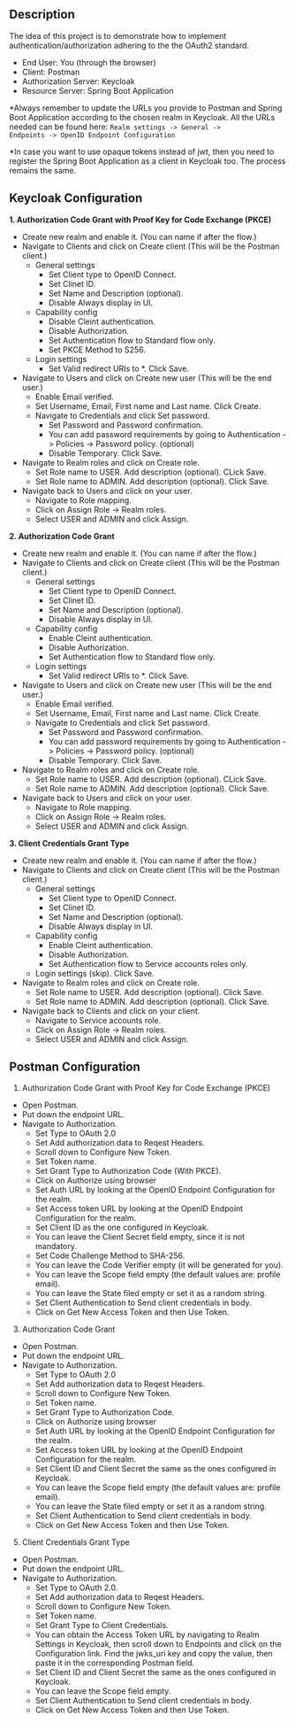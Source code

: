 Description
 - 
The idea of this project is to demonstrate how to implement authentication/authorization adhering to the the OAuth2 standard.
* End User: You (through the browser)
* Client: Postman
* Authorization Server: Keycloak
* Resource Server: Spring Boot Application

*Always remember to update the URLs you provide to Postman and Spring Boot Application according to the chosen realm in Keycloak. All the URLs needed can be found here: <code>Realm settings -> General -> Endpoints -> OpenID Endpoint Configuration</code>

*In case you want to use opaque tokens instead of jwt, then you need to register the Spring Boot Application as a client in Keycloak too. The process remains the same.

Keycloak Configuration
 - 

<b>1. Authorization Code Grant with Proof Key for Code Exchange (PKCE)</b>

- Create new realm and enable it. (You can name if after the flow.)
- Navigate to Clients and click on Create client (This will be the Postman client.)
	- General settings
		- Set Client type to OpenID Connect.
  		- Set Clinet ID.
  		- Set Name and Description (optional).
  		- Disable Always display in UI.
	- Capability config
   		- Disable Cleint authentication.
   		- Disable Authorization.
  		- Set Authentication flow to Standard flow only.
  		- Set PKCE Method to S256.
	- Login settings
 		- Set Valid redirect URIs to *. Click Save.
- Navigate to Users and click on Create new user (This will be the end user.)
	- Enable Email verified.
 	- Set Username, Email, First name and Last name. Click Create.
  - Navigate to Credentials and click Set password.
  	- Set Password and Password confirmation.
   	- You can add password requirements by going to Authentication -> Policies -> Password policy. (optional)
    - Disable Temporary. Click Save.
- Navigate to Realm roles and click on Create role.
  - Set Role name to USER. Add description (optional). CLick Save.
  - Set Role name to ADMIN. Add description (optional). Click Save.
- Navigate back to Users and click on your user.
	- Navigate to Role mapping.
 	- Click on Assign Role -> Realm roles.
  - Select USER and ADMIN and click Assign.

     
<b>2. Authorization Code Grant</b>

- Create new realm and enable it. (You can name if after the flow.)
- Navigate to Clients and click on Create client (This will be the Postman client.)
	- General settings
		- Set Client type to OpenID Connect.
  		- Set Clinet ID.
  		- Set Name and Description (optional).
  		- Disable Always display in UI.
	- Capability config
   		- Enable Cleint authentication.
   		- Disable Authorization.
  		- Set Authentication flow to Standard flow only.
	- Login settings
 		- Set Valid redirect URIs to *. Click Save.
- Navigate to Users and click on Create new user (This will be the end user.)
	- Enable Email verified.
 	- Set Username, Email, First name and Last name. Click Create.
  - Navigate to Credentials and click Set password.
  	- Set Password and Password confirmation.
   	- You can add password requirements by going to Authentication -> Policies -> Password policy. (optional)
    - Disable Temporary. Click Save.
- Navigate to Realm roles and click on Create role.
  - Set Role name to USER. Add description (optional). CLick Save.
  - Set Role name to ADMIN. Add description (optional). Click Save.
- Navigate back to Users and click on your user.
	- Navigate to Role mapping.
 	- Click on Assign Role -> Realm roles.
  - Select USER and ADMIN and click Assign.

<b>3. Client Credentials Grant Type</b>

- Create new realm and enable it. (You can name if after the flow.)
- Navigate to Clients and click on Create client (This will be the Postman client.)
	- General settings
		- Set Client type to OpenID Connect.
  		- Set Clinet ID.
  		- Set Name and Description (optional).
  		- Disable Always display in UI.
	- Capability config
   		- Enable Cleint authentication.
   		- Disable Authorization.
  		- Set Authentication flow to Service accounts roles only.
	- Login settings (skip). Click Save.
- Navigate to Realm roles and click on Create role.
  - Set Role name to USER. Add description (optional). Click Save.
  - Set Role name to ADMIN. Add description (optional). Click Save.
- Navigate back to Clients and click on your client.
	- Navigate to Service accounts role.
 	- Click on Assign Role -> Realm roles.
  - Select USER and ADMIN and click Assign.
 
Postman Configuration
 - 

1) Authorization Code Grant with Proof Key for Code Exchange (PKCE)
- Open Postman.
- Put down the endpoint URL.
- Navigate to Authorization.
	- Set Type to OAuth 2.0
 	- Set Add authorization data to Reqest Headers.
  - Scroll down to Configure New Token.
  - Set Token name.
  - Set Grant Type to Authorization Code (With PKCE).
  - Click on Authorize using browser
  - Set Auth URL by looking at the OpenID Endpoint Configuration for the realm.
  - Set Access token URL by looking at the OpenID Endpoint Configuration for the realm.
  - Set Client ID as the one configured in Keycloak.
  - You can leave the Client Secret field empty, since it is not mandatory.
  - Set Code Challenge Method to SHA-256.
  - You can leave the Code Verifier empty (it will be generated for you).
  - You can leave the Scope field empty (the default values are: profile email).
  - You can leave the State filed empty or set it as a random string.
  - Set Client Authentication to Send client credentials in body.
  - Click on Get New Access Token and then Use Token.
   
3) Authorization Code Grant
- Open Postman.
- Put down the endpoint URL.
- Navigate to Authorization.
	- Set Type to OAuth 2.0
 	- Set Add authorization data to Reqest Headers.
  - Scroll down to Configure New Token.
  - Set Token name.
  - Set Grant Type to Authorization Code.
  - Click on Authorize using browser
  - Set Auth URL by looking at the OpenID Endpoint Configuration for the realm.
  - Set Access token URL by looking at the OpenID Endpoint Configuration for the realm.
  - Set Client ID and Client Secret the same as the ones configured in Keycloak.
  - You can leave the Scope field empty (the default values are: profile email).
  - You can leave the State filed empty or set it as a random string.
  - Set Client Authentication to Send client credentials in body.
  - Click on Get New Access Token and then Use Token.
  
5) Client Credentials Grant Type
- Open Postman.
- Put down the endpoint URL.
- Navigate to Authorization.
	- Set Type to OAuth 2.0.
 	- Set Add authorization data to Reqest Headers.
  - Scroll down to Configure New Token.
  - Set Token name.
  - Set Grant Type to Client Credentials.
  - You can obtain the Access Token URL by navigating to Realm Settings in Keycloak, then scroll down to Endpoints and click on the Configuration link. Find the jwks_uri key and copy the value, then paste it in the corresponding Postman field.
  - Set Client ID and Client Secret the same as the ones configured in Keycloak.
  - You can leave the Scope field empty.
  - Set Client Authentication to Send client credentials in body.
  - Click on Get New Access Token and then Use Token.
